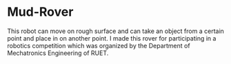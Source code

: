 # Mud-Rover
This robot can move on rough surface and can take an object from a certain point and place in on another point. I made this rover for participating in a robotics competition which was organized by the Department of Mechatronics Engineering of RUET.  
